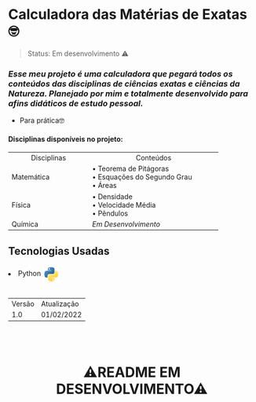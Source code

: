 <h1>Calculadora das Matérias de Exatas🤓</h1>

> Status: Em desenvolvimento ⚠

<h3><i>Esse meu projeto é uma calculadora que pegará todos os conteúdos das disciplinas de ciências exatas e ciências da Natureza. Planejado por mim e totalmente desenvolvido para afins didáticos de estudo pessoal.</i></h3>

- Para prática🤓
<h4>Disciplinas disponíveis no projeto:</h4>

<table align="center">
  <tr>
    <td align="center" width=150>Disciplinas</td>
    <td align="center" width=250>Conteúdos</td>
  </tr>
  <tr>
    <td>
      Matemática
    </td>
    <td>
      • Teorema de Pitágoras
      <br>
      • Esquações do Segundo Grau
      <br>
      • Áreas
    </td>
  </tr>
  <tr>
    <td>
      Física
    </td>
    <td>
      • Densidade
      <br>
      • Velocidade Média
      <br>
      • Pêndulos
    </td>
  </tr>
  <tr>
    <td>
      Química
    </td>
    <td>
      <i>Em Desenvolvimento</i>
    </td>
  </tr>
</table>

<h2>Tecnologias Usadas</h2>
<li>Python <img align="center" alt="math-html" height="35" width="35" src="https://raw.githubusercontent.com/devicons/devicon/master/icons/python/python-original.svg"></li>
<br>

<table align="center">
  <tr>
    <td>Versão</td>
    <td>Atualização</td>
  </tr>
  <tr>
    <td>1.0</td>
    <td>01/02/2022</td>
  </tr>
</table>
<br><br>
<h1 align="center">⚠README EM DESENVOLVIMENTO⚠</h1>
